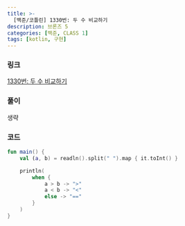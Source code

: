 ```yaml
---
title: >-
  [백준/코틀린] 1330번: 두 수 비교하기
description: 브론즈 5
categories: [백준, CLASS 1]
tags: [kotlin, 구현]
---
```


### 링크
[1330번: 두 수 비교하기](https://www.acmicpc.net/problem/1330)

### 풀이
생략

### 코드
```kotlin
fun main() {
    val (a, b) = readln().split(" ").map { it.toInt() }

    println(
        when {
            a > b -> ">"
            a < b -> "<"
            else -> "=="
        }
    )
}

```
